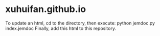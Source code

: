 # xuhuifan.github.io

To update an html, cd to the directory, then execute: python jemdoc.py index.jemdoc
Finally, add this html to this repository.
